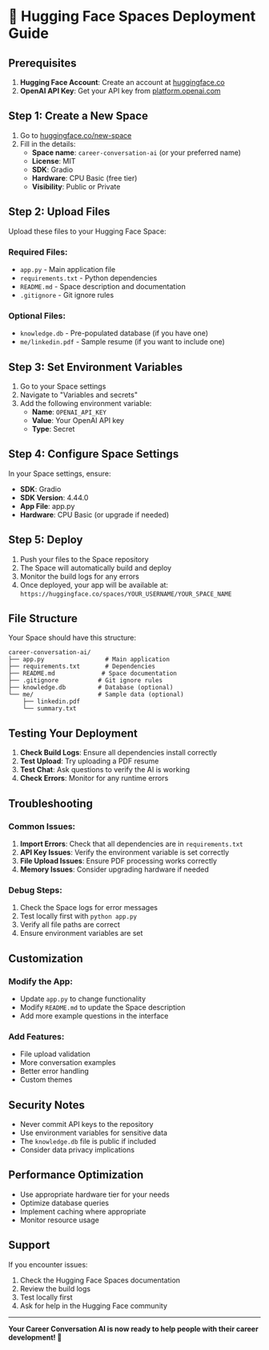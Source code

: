 # 🚀 Hugging Face Spaces Deployment Guide

## Prerequisites

1. **Hugging Face Account**: Create an account at [huggingface.co](https://huggingface.co)
2. **OpenAI API Key**: Get your API key from [platform.openai.com](https://platform.openai.com)

## Step 1: Create a New Space

1. Go to [huggingface.co/new-space](https://huggingface.co/new-space)
2. Fill in the details:
   - **Space name**: `career-conversation-ai` (or your preferred name)
   - **License**: MIT
   - **SDK**: Gradio
   - **Hardware**: CPU Basic (free tier)
   - **Visibility**: Public or Private

## Step 2: Upload Files

Upload these files to your Hugging Face Space:

### Required Files:
- `app.py` - Main application file
- `requirements.txt` - Python dependencies
- `README.md` - Space description and documentation
- `.gitignore` - Git ignore rules

### Optional Files:
- `knowledge.db` - Pre-populated database (if you have one)
- `me/linkedin.pdf` - Sample resume (if you want to include one)

## Step 3: Set Environment Variables

1. Go to your Space settings
2. Navigate to "Variables and secrets"
3. Add the following environment variable:
   - **Name**: `OPENAI_API_KEY`
   - **Value**: Your OpenAI API key
   - **Type**: Secret

## Step 4: Configure Space Settings

In your Space settings, ensure:
- **SDK**: Gradio
- **SDK Version**: 4.44.0
- **App File**: app.py
- **Hardware**: CPU Basic (or upgrade if needed)

## Step 5: Deploy

1. Push your files to the Space repository
2. The Space will automatically build and deploy
3. Monitor the build logs for any errors
4. Once deployed, your app will be available at: `https://huggingface.co/spaces/YOUR_USERNAME/YOUR_SPACE_NAME`

## File Structure

Your Space should have this structure:
```
career-conversation-ai/
├── app.py                 # Main application
├── requirements.txt       # Dependencies
├── README.md             # Space documentation
├── .gitignore           # Git ignore rules
├── knowledge.db         # Database (optional)
└── me/                  # Sample data (optional)
    ├── linkedin.pdf
    └── summary.txt
```

## Testing Your Deployment

1. **Check Build Logs**: Ensure all dependencies install correctly
2. **Test Upload**: Try uploading a PDF resume
3. **Test Chat**: Ask questions to verify the AI is working
4. **Check Errors**: Monitor for any runtime errors

## Troubleshooting

### Common Issues:

1. **Import Errors**: Check that all dependencies are in `requirements.txt`
2. **API Key Issues**: Verify the environment variable is set correctly
3. **File Upload Issues**: Ensure PDF processing works correctly
4. **Memory Issues**: Consider upgrading hardware if needed

### Debug Steps:

1. Check the Space logs for error messages
2. Test locally first with `python app.py`
3. Verify all file paths are correct
4. Ensure environment variables are set

## Customization

### Modify the App:
- Update `app.py` to change functionality
- Modify `README.md` to update the Space description
- Add more example questions in the interface

### Add Features:
- File upload validation
- More conversation examples
- Better error handling
- Custom themes

## Security Notes

- Never commit API keys to the repository
- Use environment variables for sensitive data
- The `knowledge.db` file is public if included
- Consider data privacy implications

## Performance Optimization

- Use appropriate hardware tier for your needs
- Optimize database queries
- Implement caching where appropriate
- Monitor resource usage

## Support

If you encounter issues:
1. Check the Hugging Face Spaces documentation
2. Review the build logs
3. Test locally first
4. Ask for help in the Hugging Face community

---

**Your Career Conversation AI is now ready to help people with their career development! 🎉**
